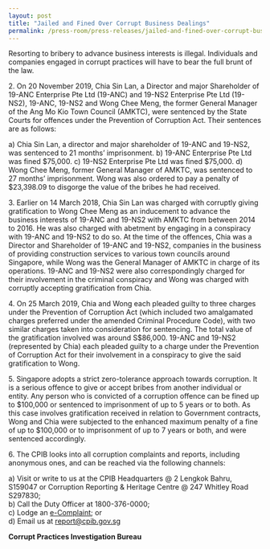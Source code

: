 ```yaml
---
layout: post
title: "Jailed and Fined Over Corrupt Business Dealings"
permalink: /press-room/press-releases/jailed-and-fined-over-corrupt-business-dealings/
---
```

Resorting to bribery to advance business interests is illegal. Individuals and companies engaged in corrupt practices will have to bear the full brunt of the law.

2\.        On 20 November 2019, Chia Sin Lan, a Director and major Shareholder of 19-ANC Enterprise Pte Ltd (19-ANC) and 19-NS2 Enterprise Pte Ltd (19-NS2), 19-ANC, 19-NS2 and Wong Chee Meng, the former General Manager of the Ang Mo Kio Town Council (AMKTC), were sentenced by the State Courts for offences under the Prevention of Corruption Act. Their sentences are as follows:

a)    Chia Sin Lan, a director and major shareholder of 19-ANC and 19-NS2, was sentenced to 21 months’ imprisonment.
b)    19-ANC Enterprise Pte Ltd was fined $75,000.
c)    19-NS2 Enterprise Pte Ltd was fined $75,000.
d)    Wong Chee Meng, former General Manager of AMKTC, was sentenced to 27 months’ imprisonment. Wong was also ordered to pay a penalty of $23,398.09 to disgorge the value of the bribes he had received.

3\.        Earlier on 14 March 2018, Chia Sin Lan was charged with corruptly giving gratification to Wong Chee Meng as an inducement to advance the business interests of 19-ANC and 19-NS2 with AMKTC from between 2014 to 2016. He was also charged with abetment by engaging in a conspiracy with 19-ANC and 19-NS2 to do so. At the time of the offences, Chia was a Director and Shareholder of 19-ANC and 19-NS2, companies in the business of providing construction services to various town councils around Singapore, while Wong was the General Manager of AMKTC in charge of its operations. 19-ANC and 19-NS2 were also correspondingly charged for their involvement in the criminal conspiracy and Wong was charged with corruptly accepting gratification from Chia.

4\.        On 25 March 2019, Chia and Wong each pleaded guilty to three charges under the Prevention of Corruption Act (which included two amalgamated charges preferred under the amended Criminal Procedure Code), with two similar charges taken into consideration for sentencing. The total value of the gratification involved was around S$86,000. 19-ANC and 19-NS2 (represented by Chia) each pleaded guilty to a charge under the Prevention of Corruption Act for their involvement in a conspiracy to give the said gratification to Wong.

5\.        Singapore adopts a strict zero-tolerance approach towards corruption. It is a serious offence to give or accept bribes from another individual or entity. Any person who is convicted of a corruption offence can be fined up to $100,000 or sentenced to imprisonment of up to 5 years or to both. As this case involves gratification received in relation to Government contracts, Wong and Chia were subjected to the enhanced maximum penalty of a fine of up to $100,000 or to imprisonment of up to 7 years or both, and were sentenced accordingly.

6\.         The CPIB looks into all corruption complaints and reports, including anonymous ones, and can be reached via the following channels:

a) Visit or write to us at the CPIB Headquarters @ 2 Lengkok Bahru, S159047 or Corruption Reporting & Heritage Centre @ 247 Whitley Road S297830;<br />
b) Call the Duty Officer at 1800-376-0000;<br />
c) Lodge an [e-Complaint](/e-services/e-complaint-for-corrupt-conduct); or<br>
d) Email us at <a class="spamspan" href="mailto:report@cpib.gov.sg">report@cpib.gov.sg</a>

**Corrupt Practices Investigation Bureau**
